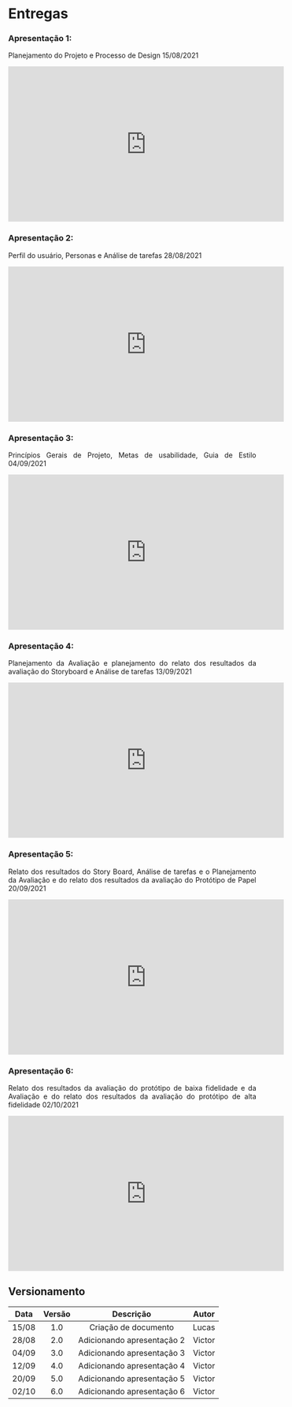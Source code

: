 
# Entregas

### Apresentação 1:
<p align = "justify"> Planejamento do Projeto e Processo de Design 15/08/2021 </p>

<iframe width="560" height="315" src="https://www.youtube.com/embed/Hv3-gOVLUC4" frameborder="0" allow="accelerometer; autoplay; clipboard-write; encrypted-media; gyroscope; picture-in-picture" allowfullscreen></iframe>

### Apresentação 2: 
<p align = "justify"> Perfil do usuário, Personas e Análise de tarefas 28/08/2021 </p>

<iframe width="560" height="315" src="https://youtube.com/embed/7CGoaZEX9kA" frameborder="0" allow="accelerometer; autoplay; clipboard-write; encrypted-media; gyroscope; picture-in-picture" allowfullscreen></iframe>

### Apresentação 3: 
<p align = "justify"> Princípios Gerais de Projeto, Metas de usabilidade, Guia de Estilo 04/09/2021 </p>

<iframe width="560" height="315" src="https://youtube.com/embed/O5u3Sh1vWnU" frameborder="0" allow="accelerometer; autoplay; clipboard-write; encrypted-media; gyroscope; picture-in-picture" allowfullscreen></iframe>

### Apresentação 4: 
<p align = "justify"> Planejamento da Avaliação e planejamento do relato dos resultados da avaliação do Storyboard e Análise de tarefas 13/09/2021 </p>

<iframe width="560" height="315" src="https://youtube.com/embed/kXUGRwGefQw" frameborder="0" allow="accelerometer; autoplay; clipboard-write; encrypted-media; gyroscope; picture-in-picture" allowfullscreen></iframe>

### Apresentação 5: 
<p align = "justify"> Relato dos resultados do Story Board, Análise de tarefas e o Planejamento da Avaliação e do relato dos resultados da avaliação do Protótipo de Papel 20/09/2021 </p>

<iframe width="560" height="315" src="https://youtube.com/embed/Kj0ORecxe3E" frameborder="0" allow="accelerometer; autoplay; clipboard-write; encrypted-media; gyroscope; picture-in-picture" allowfullscreen></iframe>

### Apresentação 6: 
<p align = "justify"> Relato dos resultados da avaliação do protótipo de baixa fidelidade e da Avaliação e do relato dos resultados da avaliação do protótipo de alta fidelidade 02/10/2021 </p>

<iframe width="560" height="315" src="https://youtube.com/embed/lfTZQ_j_CTg" frameborder="0" allow="accelerometer; autoplay; clipboard-write; encrypted-media; gyroscope; picture-in-picture" allowfullscreen></iframe>

## Versionamento

| Data |Versão| Descrição | Autor |
|:----:|:----:|:---------:|:-----:|
|15/08 | 1.0  | Criação de documento| Lucas|
|28/08 | 2.0 | Adicionando apresentação 2 | Victor |
|04/09 | 3.0 | Adicionando apresentação 3 | Victor |
|12/09 | 4.0 | Adicionando apresentação 4 | Victor |
|20/09 | 5.0 | Adicionando apresentação 5 | Victor |
|02/10 | 6.0 | Adicionando apresentação 6 | Victor |




